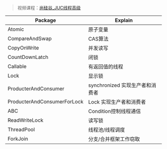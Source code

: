 > 视频课程：[尚硅谷_JUC线程高级](http://www.atguigu.com/download_detail.shtml?v=7)

Package | Explain
---|---
Atomic | 原子变量
CompareAndSwap | CAS算法
CopyOnWrite | 并发读写
CountDownLatch | 闭锁
Callable | 有返回值的线程
Lock | 显示锁
ProducterAndConsumer | synchronized 实现生产者和消费者
ProducterAndConsumerForLock | Lock 实现生产者和消费者
ABC | Condition控制线程通信
ReadWriteLock | 读写锁
ThreadPool | 线程池/线程调度
ForkJoin | 分支/合并框架工作窃取
